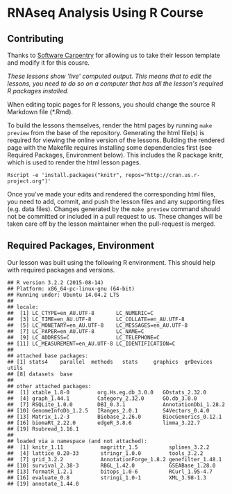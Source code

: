 RNAseq Analysis Using R Course
=====================

## Contributing

Thanks to [Software Carpentry](http://software-carpentry.org/) for allowing us to take their lesson template and modify it for this cousre.

*These lessons show 'live' computed output. This means that to edit the lessons, you need to do so on a computer that has all the lesson's required R packages installed.*

When editing topic pages for R lessons, you should change the source R Markdown
file (*.Rmd).

To build the lessons themselves, render the html pages by running `make preview` from the base of the repository. Generating the html file(s) is required for viewing the online version of the lessons. Building the rendered page with the Makefile requires installing some dependencies first (see Required Packages, Environment below). This includes the R package knitr, which is used to render the html lesson pages. 

`Rscript -e 'install.packages("knitr", repos="http://cran.us.r-project.org")'`

Once you've made your edits and rendered the corresponding html files,
you need to add, commit, and push the lesson files 
and any supporting files (e.g. data files). Changes generated by the `make preview` command should not be committed or included in a pull request to us. These changes will be taken care off by the lesson maintainer when the pull-request is merged.

## Required Packages, Environment

Our lesson was built using the following R environment. This should help with required packages and versions.

```
## R version 3.2.2 (2015-08-14)
## Platform: x86_64-pc-linux-gnu (64-bit)
## Running under: Ubuntu 14.04.2 LTS
## 
## locale:
##  [1] LC_CTYPE=en_AU.UTF-8       LC_NUMERIC=C              
##  [3] LC_TIME=en_AU.UTF-8        LC_COLLATE=en_AU.UTF-8    
##  [5] LC_MONETARY=en_AU.UTF-8    LC_MESSAGES=en_AU.UTF-8   
##  [7] LC_PAPER=en_AU.UTF-8       LC_NAME=C                 
##  [9] LC_ADDRESS=C               LC_TELEPHONE=C            
## [11] LC_MEASUREMENT=en_AU.UTF-8 LC_IDENTIFICATION=C       
## 
## attached base packages:
## [1] stats4    parallel  methods   stats     graphics  grDevices utils    
## [8] datasets  base     
## 
## other attached packages:
##  [1] xtable_1.8-0         org.Hs.eg.db_3.0.0   GOstats_2.32.0      
##  [4] graph_1.44.1         Category_2.32.0      GO.db_3.0.0         
##  [7] RSQLite_1.0.0        DBI_0.3.1            AnnotationDbi_1.28.2
## [10] GenomeInfoDb_1.2.5   IRanges_2.0.1        S4Vectors_0.4.0     
## [13] Matrix_1.2-3         Biobase_2.26.0       BiocGenerics_0.12.1 
## [16] biomaRt_2.22.0       edgeR_3.8.6          limma_3.22.7        
## [19] Rsubread_1.16.1     
## 
## loaded via a namespace (and not attached):
##  [1] knitr_1.11            magrittr_1.5          splines_3.2.2        
##  [4] lattice_0.20-33       stringr_1.0.0         tools_3.2.2          
##  [7] grid_3.2.2            AnnotationForge_1.8.2 genefilter_1.48.1    
## [10] survival_2.38-3       RBGL_1.42.0           GSEABase_1.28.0      
## [13] formatR_1.2.1         bitops_1.0-6          RCurl_1.95-4.7       
## [16] evaluate_0.8          stringi_1.0-1         XML_3.98-1.3         
## [19] annotate_1.44.0
```